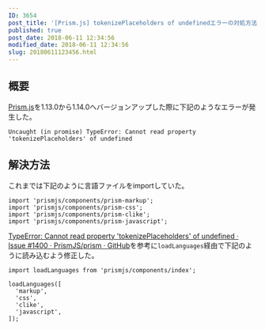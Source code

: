 ```yaml
---
ID: 3654
post_title: '[Prism.js] tokenizePlaceholders of undefinedエラーの対処方法'
published: true
post_date: 2018-06-11 12:34:56
modified_date: 2018-06-11 12:34:56
slug: 20180611123456.html
---
```

<h2>概要</h2>

<a href="https://prismjs.com/">Prism.js</a>を1.13.0から1.14.0へバージョンアップした際に下記のようなエラーが発生した。

<pre><code>Uncaught (in promise) TypeError: Cannot read property 'tokenizePlaceholders' of undefined
</code></pre>

<!--more-->

<h2>解決方法</h2>

これまでは下記のように言語ファイルをimportしていた。

<pre><code class="language-js">import 'prismjs/components/prism-markup';
import 'prismjs/components/prism-css';
import 'prismjs/components/prism-clike';
import 'prismjs/components/prism-javascript';
</code></pre>

<a href="https://github.com/PrismJS/prism/issues/1400">TypeError: Cannot read property 'tokenizePlaceholders' of undefined · Issue #1400 · PrismJS/prism · GitHub</a>を参考に<code>loadLanguages</code>経由で下記のように読み込むよう修正した。

<pre><code class="language-js">import loadLanguages from 'prismjs/components/index';

loadLanguages([
  'markup',
  'css',
  'clike',
  'javascript',
]);
</code></pre>